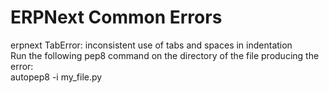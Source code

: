 # ERPNext Common Errors 
erpnext TabError: inconsistent use of tabs and spaces in indentation <br/>
  Run the following pep8 command on the directory of the file producing the error: <br/>
    autopep8 -i my_file.py


